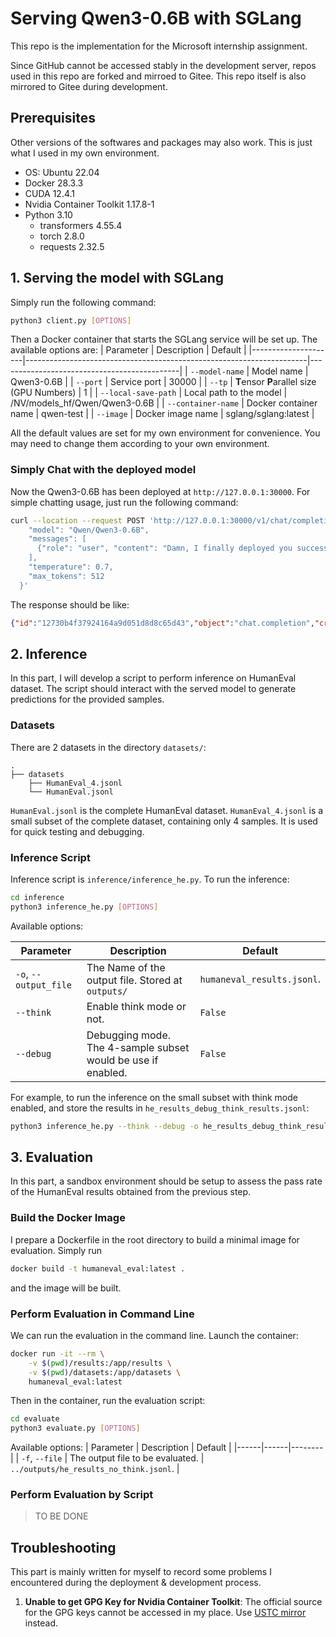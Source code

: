 # Serving Qwen3-0.6B with SGLang
This repo is the implementation for the Microsoft internship assignment.

Since GitHub cannot be accessed stably in the development server, repos used in this repo are forked and mirroed to Gitee. This repo itself is also mirrored to Gitee during development.

## Prerequisites
Other versions of the softwares and packages may also work. This is just what I used in my own environment.
- OS: Ubuntu 22.04
- Docker 28.3.3
- CUDA 12.4.1
- Nvidia Container Toolkit 1.17.8-1
- Python 3.10
  - transformers 4.55.4
  - torch 2.8.0
  - requests 2.32.5

## 1. Serving the model with SGLang

Simply run the following command:
```bash
python3 client.py [OPTIONS]
```

Then a Docker container that starts the SGLang service will be set up. The available options are:
| Parameter              | Description                                                                 | Default                                      |
|---------------------|----------------------------------------------------------------------|---------------------------------------------|
| `--model-name`      | Model name                                                           | Qwen3-0.6B                                  |
| `--port`            | Service port                                                         | 30000                                       |
| `--tp`              | **T**ensor **P**arallel size (GPU Numbers)                | 1                                           |
| `--local-save-path` | Local path to the model                                              | /NV/models_hf/Qwen/Qwen3-0.6B               |
| `--container-name`  | Docker container name                                                | qwen-test                                   |
| `--image`           | Docker image name                                                    | sglang/sglang:latest                        |

All the default values are set for my own environment for convenience. You may need to change them according to your own environment.


### Simply Chat with the deployed model

Now the Qwen3-0.6B has been deployed at `http://127.0.0.1:30000`. For simple chatting usage, just run the following command:
```bash
curl --location --request POST 'http://127.0.0.1:30000/v1/chat/completions' --header 'Content-Type: application/json' --data-raw '{
    "model": "Qwen/Qwen3-0.6B",
    "messages": [
      {"role": "user", "content": "Damn, I finally deployed you successfully"}
    ],
    "temperature": 0.7,
    "max_tokens": 512
  }'
```

The response should be like:
```json
{"id":"12730b4f37924164a9d051d8d8c65d43","object":"chat.completion","created":1756301670,"model":"Qwen/Qwen3-0.6B","choices":[{"index":0,"message":{"role":"assistant","content":"Great job! 🎉 I'm really glad you did it. If you have any questions or need further assistance, feel free to ask! 😊","reasoning_content":"Okay, the user said \"Damn, I finally deployed you successfully.\" Let me think about how to respond. First, I need to acknowledge their success. Maybe start with something like, \"Great job!\" to show excitement. Then, add something helpful, like confirming that the deployment was successful and offer further assistance. Keep the tone positive and open for questions. Avoid any negative language, so just focus on celebration and support. Make sure the response is friendly and engaging.\n","tool_calls":null},"logprobs":null,"finish_reason":"stop","matched_stop":151645}],"usage":{"prompt_tokens":15,"total_tokens":145,"completion_tokens":130,"prompt_tokens_details":null}}
```

## 2. Inference
In this part, I will develop a script to perform inference on HumanEval dataset. The script should interact with the served model to generate predictions for the provided samples.

### Datasets
There are 2 datasets in the directory `datasets/`:
```text
.
├── datasets
    ├── HumanEval_4.jsonl
    └── HumanEval.jsonl
```
`HumanEval.jsonl` is the complete HumanEval dataset. `HumanEval_4.jsonl` is a small subset of the complete dataset, containing only 4 samples. It is used for quick testing and debugging.

### Inference Script
Inference script is `inference/inference_he.py`. To run the inference:
```bash
cd inference
python3 inference_he.py [OPTIONS]
```
Available options:

| Parameter | Description | Default |
|------|------|--------|
| `-o`, `--output_file` | The Name of the output file. Stored at `outputs/` | `humaneval_results.jsonl`. |
| `--think` | Enable think mode or not. | `False` |
| `--debug` | Debugging mode. The 4-sample subset would be use if enabled. | `False` |

For example, to run the inference on the small subset with think mode enabled, and store the results in `he_results_debug_think_results.jsonl`:
```bash
python3 inference_he.py --think --debug -o he_results_debug_think_results.jsonl
```

## 3. Evaluation
In this part, a sandbox environment should be setup to assess the pass rate of the HumanEval results obtained from the previous step.

### Build the Docker Image
I prepare a Dockerfile in the root directory to build a minimal image for evaluation. Simply run
```bash
docker build -t humaneval_eval:latest .
```
and the image will be built.

### Perform Evaluation in Command Line
We can run the evaluation in the command line. Launch the container:
```bash
docker run -it --rm \
    -v $(pwd)/results:/app/results \
    -v $(pwd)/datasets:/app/datasets \
    humaneval_eval:latest
```

Then in the container, run the evaluation script:
```bash
cd evaluate
python3 evaluate.py [OPTIONS]
```
Available options:
| Parameter | Description | Default |
|------|------|--------|
| `-f`, `--file` | The output file to be evaluated. | `../outputs/he_results_no_think.jsonl`. |

### Perform Evaluation by Script
> TO BE DONE

## Troubleshooting
This part is mainly written for myself to record some problems I encountered during the deployment & development process.

1. **Unable to get GPG Key for Nvidia Container Toolkit**: The official source for the GPG keys cannot be accessed in my place. Use [USTC mirror](https://mirrors.ustc.edu.cn/help/libnvidia-container.html) instead.